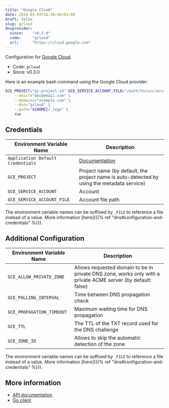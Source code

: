 ```yaml
---
title: "Google Cloud"
date: 2019-03-03T16:39:46+01:00
draft: false
slug: gcloud
dnsprovider:
  since:    "v0.3.0"
  code:     "gcloud"
  url:      "https://cloud.google.com"
---
```


<!-- THIS DOCUMENTATION IS AUTO-GENERATED. PLEASE DO NOT EDIT. -->
<!-- providers/dns/gcloud/gcloud.toml -->
<!-- THIS DOCUMENTATION IS AUTO-GENERATED. PLEASE DO NOT EDIT. -->


Configuration for [Google Cloud](https://cloud.google.com).


<!--more-->

- Code: `gcloud`
- Since: v0.3.0


Here is an example bash command using the Google Cloud provider:

```bash
GCE_PROJECT="gc-project-id" GCE_SERVICE_ACCOUNT_FILE="/path/to/svc/account/file.json" lego \
    --email="abc@email.com" \
    --domains="example.com" \
    --dns="gcloud" \
    --path="${HOME}/.lego" \
    run
```




## Credentials

| Environment Variable Name | Description |
|-----------------------|-------------|
| `Application Default Credentials` | [Documentation](https://cloud.google.com/docs/authentication/production#providing_credentials_to_your_application) |
| `GCE_PROJECT` | Project name (by default, the project name is auto-detected by using the metadata service) |
| `GCE_SERVICE_ACCOUNT` | Account |
| `GCE_SERVICE_ACCOUNT_FILE` | Account file path |

The environment variable names can be suffixed by `_FILE` to reference a file instead of a value.
More information [here]({{% ref "dns#configuration-and-credentials" %}}).


## Additional Configuration

| Environment Variable Name | Description |
|--------------------------------|-------------|
| `GCE_ALLOW_PRIVATE_ZONE` | Allows requested domain to be in private DNS zone, works only with a private ACME server (by default: false) |
| `GCE_POLLING_INTERVAL` | Time between DNS propagation check |
| `GCE_PROPAGATION_TIMEOUT` | Maximum waiting time for DNS propagation |
| `GCE_TTL` | The TTL of the TXT record used for the DNS challenge |
| `GCE_ZONE_ID` | Allows to skip the automatic detection of the zone |

The environment variable names can be suffixed by `_FILE` to reference a file instead of a value.
More information [here]({{% ref "dns#configuration-and-credentials" %}}).




## More information

- [API documentation](https://cloud.google.com/dns/api/v1/)
- [Go client](https://github.com/googleapis/google-api-go-client)

<!-- THIS DOCUMENTATION IS AUTO-GENERATED. PLEASE DO NOT EDIT. -->
<!-- providers/dns/gcloud/gcloud.toml -->
<!-- THIS DOCUMENTATION IS AUTO-GENERATED. PLEASE DO NOT EDIT. -->

